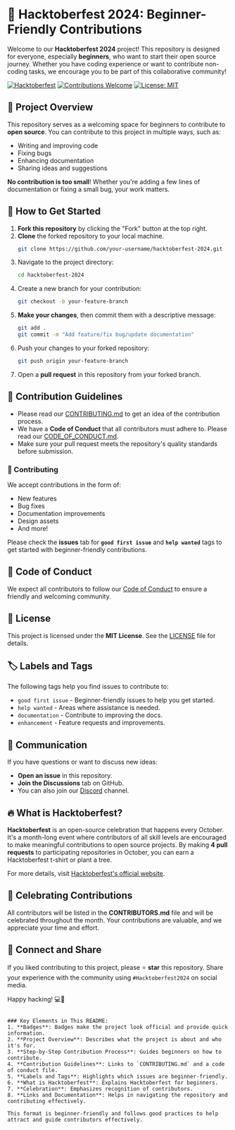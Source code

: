 # 🎃 Hacktoberfest 2024: Beginner-Friendly Contributions

Welcome to our **Hacktoberfest 2024** project! This repository is designed for everyone, especially **beginners**, who want to start their open source journey. Whether you have coding experience or want to contribute non-coding tasks, we encourage you to be part of this collaborative community!

[![Hacktoberfest](https://img.shields.io/badge/Hacktoberfest-2024-orange?style=flat-square&logo=hacktoberfest)](https://hacktoberfest.com)
[![Contributions Welcome](https://img.shields.io/badge/Contributions-Welcome-brightgreen?style=flat-square)](#contributing)
[![License: MIT](https://img.shields.io/badge/License-MIT-blue.svg)](./LICENSE)

## 🎯 Project Overview

This repository serves as a welcoming space for beginners to contribute to **open source**. You can contribute to this project in multiple ways, such as:
- Writing and improving code
- Fixing bugs
- Enhancing documentation
- Sharing ideas and suggestions

**No contribution is too small**! Whether you're adding a few lines of documentation or fixing a small bug, your work matters.

## 🚀 How to Get Started

1. **Fork this repository** by clicking the "Fork" button at the top right.
2. **Clone** the forked repository to your local machine.
   ```bash
   git clone https://github.com/your-username/hacktoberfest-2024.git
   ```
3. Navigate to the project directory:
   ```bash
   cd hacktoberfest-2024
   ```
4. Create a new branch for your contribution:
   ```bash
   git checkout -b your-feature-branch
   ```
5. **Make your changes**, then commit them with a descriptive message:
   ```bash
   git add .
   git commit -m "Add feature/fix bug/update documentation"
   ```
6. Push your changes to your forked repository:
   ```bash
   git push origin your-feature-branch
   ```
7. Open a **pull request** in this repository from your forked branch.

## 🧰 Contribution Guidelines

- Please read our [CONTRIBUTING.md](./CONTRIBUTING.md) to get an idea of the contribution process.
- We have a **Code of Conduct** that all contributors must adhere to. Please read our [CODE_OF_CONDUCT.md](./CODE_OF_CONDUCT.md).
- Make sure your pull request meets the repository's quality standards before submission.
  
### 🤝 Contributing

We accept contributions in the form of:
- New features
- Bug fixes
- Documentation improvements
- Design assets
- And more!

Please check the **issues** tab for **`good first issue`** and **`help wanted`** tags to get started with beginner-friendly contributions.

## 🌟 Code of Conduct

We expect all contributors to follow our [Code of Conduct](./CODE_OF_CONDUCT.md) to ensure a friendly and welcoming community.

## 📝 License

This project is licensed under the **MIT License**. See the [LICENSE](./LICENSE) file for details.

## 🏷️ Labels and Tags

The following tags help you find issues to contribute to:
- `good first issue` - Beginner-friendly issues to help you get started.
- `help wanted` - Areas where assistance is needed.
- `documentation` - Contribute to improving the docs.
- `enhancement` - Feature requests and improvements.

## 💬 Communication

If you have questions or want to discuss new ideas:
- **Open an issue** in this repository.
- **Join the Discussions** tab on GitHub.
- You can also join our [Discord](https://discord.gg/KY7s2dpF) channel.

## 🔥 What is Hacktoberfest?

**Hacktoberfest** is an open-source celebration that happens every October. It's a month-long event where contributors of all skill levels are encouraged to make meaningful contributions to open source projects. By making **4 pull requests** to participating repositories in October, you can earn a Hacktoberfest t-shirt or plant a tree.

For more details, visit [Hacktoberfest's official website](https://hacktoberfest.com).

## 🎉 Celebrating Contributions

All contributors will be listed in the **CONTRIBUTORS.md** file and will be celebrated throughout the month. Your contributions are valuable, and we appreciate your time and effort.

## 📣 Connect and Share

If you liked contributing to this project, please ⭐ **star** this repository. Share your experience with the community using `#Hacktoberfest2024` on social media.

Happy hacking! 💻🎃
```

### Key Elements in This README:
1. **Badges**: Badges make the project look official and provide quick information.
2. **Project Overview**: Describes what the project is about and who it's for.
3. **Step-by-Step Contribution Process**: Guides beginners on how to contribute.
4. **Contribution Guidelines**: Links to `CONTRIBUTING.md` and a code of conduct file.
5. **Labels and Tags**: Highlights which issues are beginner-friendly.
6. **What is Hacktoberfest**: Explains Hacktoberfest for beginners.
7. **Celebration**: Emphasizes recognition of contributors.
8. **Links and Documentation**: Helps in navigating the repository and contributing effectively.

This format is beginner-friendly and follows good practices to help attract and guide contributors effectively.
